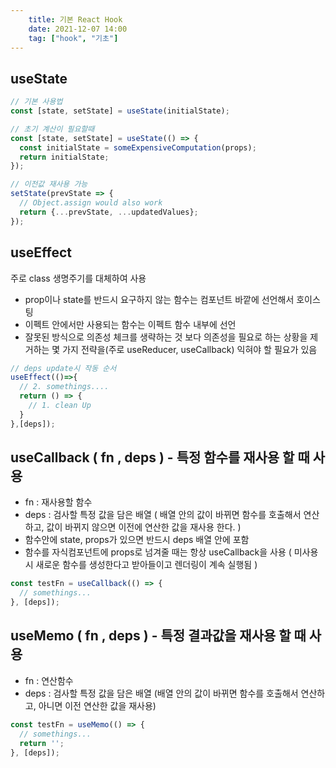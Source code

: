 ```yaml
---
    title: 기본 React Hook
    date: 2021-12-07 14:00
    tag: ["hook", "기초"]
---
```

## useState

```javascript
// 기본 사용법
const [state, setState] = useState(initialState);

// 초기 계산이 필요할때
const [state, setState] = useState(() => {
  const initialState = someExpensiveComputation(props);
  return initialState;
});

// 이전값 재사용 가능
setState(prevState => {
  // Object.assign would also work
  return {...prevState, ...updatedValues};
});
```

## useEffect
주로 class 생명주기를 대체하여 사용
- prop이나 state를 반드시 요구하지 않는 함수는 컴포넌트 바깥에 선언해서 호이스팅
- 이펙트 안에서만 사용되는 함수는 이펙트 함수 내부에 선언
- 잘못된 방식으로 의존성 체크를 생략하는 것 보다 의존성을 필요로 하는 상황을 제거하는 몇 가지 전략을(주로 useReducer, useCallback) 익혀야 할 필요가 있음

```javascript
// deps update시 작동 순서
useEffect(()=>{
  // 2. somethings....
  return () => {
    // 1. clean Up
  }
},[deps]);
```

## useCallback ( fn , deps ) - 특정 함수를 재사용 할 때 사용
- fn : 재사용할 함수
- deps : 검사할 특정 값을 담은 배열 ( 배열 안의 값이 바뀌면 함수를 호출해서 연산하고, 값이 바뀌지 않으면 이전에 연산한 값을 재사용 한다. )
- 함수안에 state, props가 있으면 반드시 deps 배열 안에 포함
- 함수를 자식컴포넌트에 props로 넘겨줄 때는 항상 useCallback을 사용 ( 미사용시 새로운 함수를 생성한다고 받아들이고 렌더링이 계속 실행됨 )
```javascript
const testFn = useCallback(() => {
  // somethings...
}, [deps]);
```

## useMemo ( fn , deps ) - 특정 결과값을 재사용 할 때 사용
- fn : 연산함수
- deps : 검사할 특정 값을 담은 배열 (배열 안의 값이 바뀌면 함수를 호출해서 연산하고, 아니면 이전 연산한 값을 재사용)
```javascript
const testFn = useMemo(() => {
  // somethings...
  return '';
}, [deps]);
```
